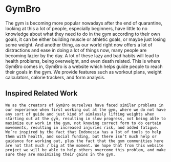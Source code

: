 # GymBro

  The gym is becoming more popular nowadays after the end of quarantine, looking at this a lot of people, especially beginners, have little to no knowledge about what they need to do in the gym according to their own goals, it can be either building muscle or athletic goals, or maybe just losing some weight. And another thing, as our world right now offers a lot of distractions and ease in doing a lot of things now, many people are becoming lazier by the day. A lot of these lazy and bad habits will lead to health problems, being overweight, and even death related. This is where GymBro comes in, GymBro is a website which helps guide people to reach their goals in the gym. We provide features such as workout plans, weight calculators, calorie trackers, and form analysis.

## Inspired Related Work

	We as the creators of GymBro ourselves have faced similar problems in our experience when first working out at the gym, where we do not have any sort of guide and just kind of aimlessly lifting weights when starting out at the gym, resulting in slow progress, not being able to maximize our work in the gym, not knowing correct form to do certain movements, resulting in increased injuries risk, and added fatigue. We’re inspired by the fact that Indonesia has a lot of tools to help them with health, and social funding, but there isn’t much help or guidance for working out, plus the fact that the gym communities here are not that much / big at the moment. We hope that from this website project we will be able to help others overcome this problem, and make sure they are maximizing their gains in the gym. 
